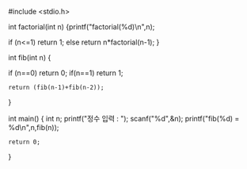 #include <stdio.h>


int factorial(int n)
{printf("factorial(%d)\n",n);

if (n<=1)
	return 1;
else
	return n*factorial(n-1);
}

int fib(int n)
{

if (n==0)
	return 0;
if(n==1)
	return 1;

	return (fib(n-1)+fib(n-2));
}

int main()
{
	int n;
	printf("정수 입력 : ");
	scanf("%d",&n);
	printf("fib(%d) = %d\n",n,fib(n));

	return 0;

}

